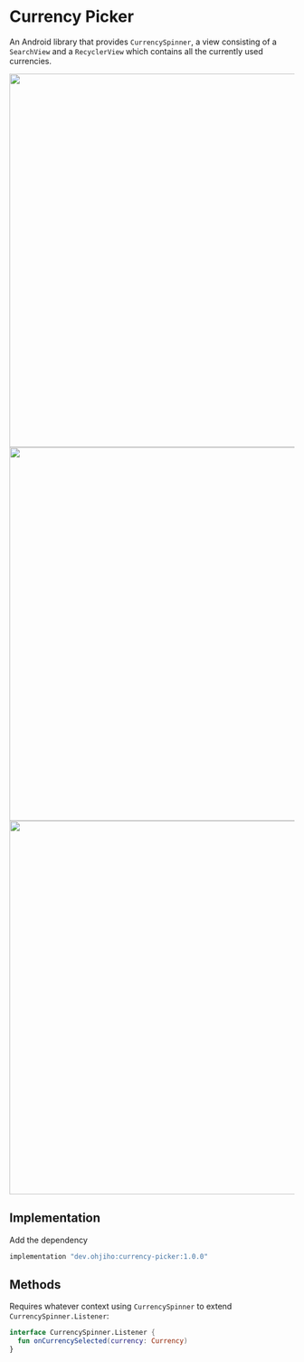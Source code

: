 # Currency Picker

An Android library that provides `CurrencySpinner`, a view consisting of a `SearchView` and a `RecyclerView` which contains all the currently used currencies.

<img src="https://github.com/jh8oh/currency-picker/assets/54990767/6321da1d-98dd-4e4c-ab27-12672f766d1b" height="660"/>
<img src="https://github.com/jh8oh/currency-picker/assets/54990767/90e9124c-3e35-40b5-ba87-a14af08551c1" height="660"/>
<img src="https://github.com/jh8oh/currency-picker/assets/54990767/f177c1c7-f25c-4ab4-83be-db74dfb6b073" height="660"/>

## Implementation

Add the dependency

```gradle
implementation "dev.ohjiho:currency-picker:1.0.0"
```

## Methods

Requires whatever context using `CurrencySpinner` to extend `CurrencySpinner.Listener`:
```kotlin
interface CurrencySpinner.Listener {
  fun onCurrencySelected(currency: Currency)
}
```
